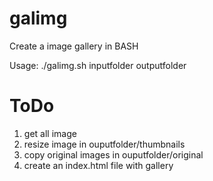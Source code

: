 # galimg
Create a image gallery in BASH

Usage: ./galimg.sh inputfolder outputfolder

# ToDo
1) get all image
2) resize image in ouputfolder/thumbnails
3) copy original images in ouputfolder/original
4) create an index.html file with gallery

